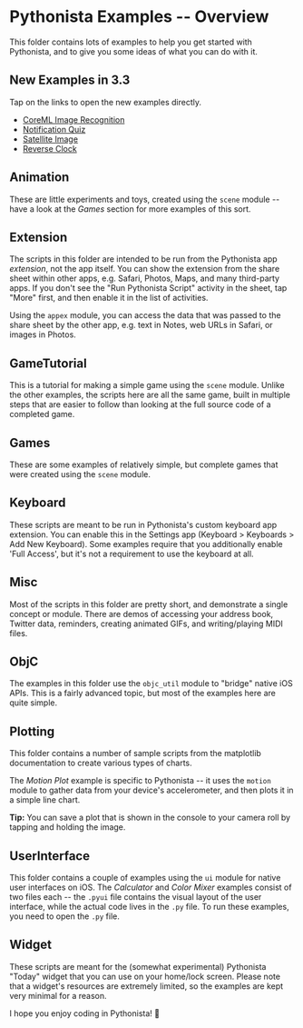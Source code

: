 #  Pythonista Examples -- Overview

This folder contains lots of examples to help you get started with Pythonista, and to give you some ideas of what you can do with it.

## New Examples in 3.3

Tap on the links to open the new examples directly.

* [CoreML Image Recognition](pythonista3://Examples/ObjC/CoreML%20Image%20Recognition.py?action=open)
* [Notification Quiz](pythonista3://Examples/Misc/Notification%20Quiz.py?action=open)
* [Satellite Image](pythonista3://Examples/Misc/Satellite%20Image.py?action=open)
* [Reverse Clock](pythonista3://Examples/Animation/Reverse%20Clock.py?action=open)

## Animation

These are little experiments and toys, created using the `scene` module -- have a look at the *Games* section for more examples of this sort.

## Extension

The scripts in this folder are intended to be run from the Pythonista app *extension*, not the app itself. You can show the extension from the share sheet within other apps, e.g. Safari, Photos, Maps, and many third-party apps. If you don't see the "Run Pythonista Script" activity in the sheet, tap "More" first, and then enable it in the list of activities.

Using the `appex` module, you can access the data that was passed to the share sheet by the other app, e.g. text in Notes, web URLs in Safari, or images in Photos.

## GameTutorial

This is a tutorial for making a simple game using the `scene` module. Unlike the other examples, the scripts here are all the same game, built in multiple steps that are easier to follow than looking at the full source code of a completed game.

## Games

These are some examples of relatively simple, but complete games that were created using the `scene` module.

## Keyboard

These scripts are meant to be run in Pythonista's custom keyboard app extension. You can enable this in the Settings app (Keyboard > Keyboards > Add New Keyboard). Some examples require that you additionally enable 'Full Access', but it's not a requirement to use the keyboard at all.

## Misc

Most of the scripts in this folder are pretty short, and demonstrate a single concept or module. There are demos of accessing your address book, Twitter data, reminders, creating animated GIFs, and writing/playing MIDI files.

## ObjC

The examples in this folder use the `objc_util` module to "bridge" native iOS APIs. This is a fairly advanced topic, but most of the examples here are quite simple.

## Plotting

This folder contains a number of sample scripts from the matplotlib documentation to create various types of charts.

The *Motion Plot* example is specific to Pythonista -- it uses the `motion` module to gather data from your device's accelerometer, and then plots it in a simple line chart.

**Tip:** You can save a plot that is shown in the console to your camera roll by tapping and holding the image.

## UserInterface

This folder contains a couple of examples using the `ui` module for native user interfaces on iOS. The *Calculator* and *Color Mixer* examples consist of two files each -- the `.pyui` file contains the visual layout of the user interface, while the actual code lives in the `.py` file. To run these examples, you need to open the `.py` file.

## Widget

These scripts are meant for the (somewhat experimental) Pythonista "Today" widget that you can use on your home/lock screen. Please note that a widget's resources are extremely limited, so the examples are kept very minimal for a reason.

I hope you enjoy coding in Pythonista! 💚
